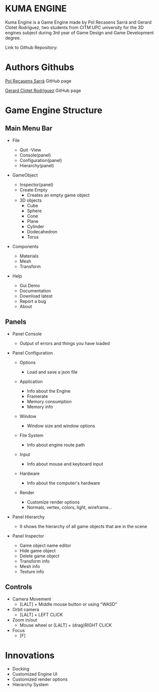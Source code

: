 # KUMA ENGINE

Kuma Engine is a Game Engine made by Pol Recasens Sarrà and Gerard Clotet Rodríguez,
two students from CITM UPC university for the 3D engines subject during 3rd year of Game Design and Game Development degree.

Link to Github Repository:

# Authors Githubs
[Pol Recasens Sarrà](https://github.com/PolRecasensSarra) GitHub page

[Gerard Clotet Rodríguez](https://github.com/GerardClotet) GitHub page

# Game Engine Structure

## Main Menu Bar
- File
	- Quit
-View
	- Console(panel)
	- Configuration(panel)
	- Hierarchy(panel)
- GameObject
	- Inspector(panel)
	- Create Empty
		- Creates an empty game object
	- 3D objects
		- Cube
		- Sphere
		- Cone
		- Plane
		- Cylinder
		- Dodecahedron
		- Torus
	
- Components
	- Materials
	- Mesh
	- Transform
- Help
	- Gui Demo
	- Documentation
	- Download latest
	- Report a bug
	- About
  
 ## Panels
  - Panel Console
    - Output of errors and things you have loaded
  
  - Panel Configuration
    - Options
      - Load and save a json file
      
    - Application 
      - Info about the Engine
      - Framerate
      - Memory consumption
      - Memory info
      
    - Window
      - Window size and window options
      
    - File System
       - Info about engine route path
       
    - Input
      - Info about mouse and keyboard input
      
    - Hardware
      - Info about the computer's hardware
      
    - Render
      - Customize render options
      - Normals, vertex, colors, light, wireframe...
  
  - Panel Hierarchy
    - It shows the hierarchy of all game objects that are in the scene
  
  - Panel Inspector
    - Game object name editor
    - Hide game object
    - Delete game object
    - Transform info
    - Mesh info
    - Texture info

## Controls
- Camera Movement
	- [LALT] + Middle mouse button or using "WASD"
- Orbit camera
	- [LALT]	+ LEFT CLICK
- Zoom in/out
	- Mouse wheel or [LALT] + (drag)RIGHT CLICK
- Focus
	- [F]


# Innovations
- Docking
- Customized Engine UI
- Customized render options
- Hierarchy System 

